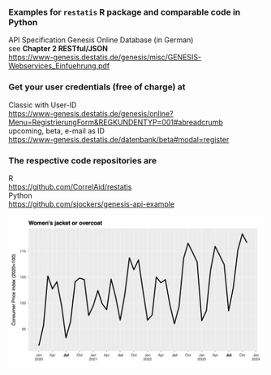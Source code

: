### Examples for `restatis` R package and comparable code in Python

API Specification Genesis Online Database (in German)  
see **Chapter 2 RESTful/JSON**  
https://www-genesis.destatis.de/genesis/misc/GENESIS-Webservices_Einfuehrung.pdf

### Get your user credentials (free of charge) at  
Classic with User-ID  
https://www-genesis.destatis.de/genesis/online?Menu=RegistrierungForm&REGKUNDENTYP=001#abreadcrumb  
upcoming, beta, e-mail as ID  
https://www-genesis.destatis.de/datenbank/beta#modal=register

### The respective code repositories are
  
R  
https://github.com/CorrelAid/restatis  
Python  
https://github.com/sjockers/genesis-api-example  
  
![Seasonality of monthly price data](https://github.com/wahlatlas/api/blob/main/inflation/price_index_plot.png?raw=true)
